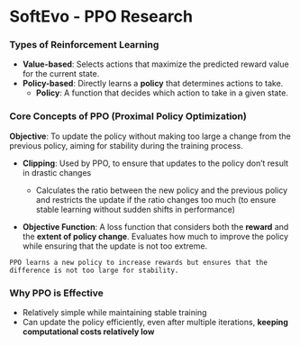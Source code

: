 # SoftEvo - PPO Research

### Types of Reinforcement Learning

- **Value-based**: Selects actions that maximize the predicted reward value for the current state.
- **Policy-based**: Directly learns a **policy** that determines actions to take.
    - **Policy**: A function that decides which action to take in a given state.

### **Core Concepts of PPO (Proximal Policy Optimization)**

**Objective**: To update the policy without making too large a change from the previous policy, aiming for stability during the training process.

- **Clipping**: Used by PPO, to ensure that updates to the policy don’t result in drastic changes
  - Calculates the ratio between the new policy and the previous policy and restricts the update if the ratio changes too much (to ensure stable learning without sudden shifts in performance)
    
- **Objective Function**: A loss function that considers both the **reward** and the **extent of policy change**. Evaluates how much to improve the policy while ensuring that the update is not too extreme.
    
`PPO learns a new policy to increase rewards but ensures that the difference is not too large for stability.`
    

### **Why PPO is Effective**

- Relatively simple while maintaining stable training
- Can update the policy efficiently, even after multiple iterations, **keeping computational costs relatively low**
